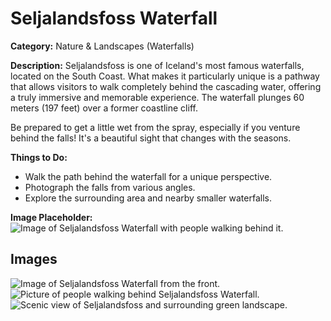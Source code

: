 # Seljalandsfoss Waterfall

**Category:** Nature & Landscapes (Waterfalls)

**Description:**
Seljalandsfoss is one of Iceland's most famous waterfalls, located on the South Coast. What makes it particularly unique is a pathway that allows visitors to walk completely behind the cascading water, offering a truly immersive and memorable experience. The waterfall plunges 60 meters (197 feet) over a former coastline cliff.

Be prepared to get a little wet from the spray, especially if you venture behind the falls! It's a beautiful sight that changes with the seasons.

**Things to Do:**
*   Walk the path behind the waterfall for a unique perspective.
*   Photograph the falls from various angles.
*   Explore the surrounding area and nearby smaller waterfalls.

**Image Placeholder:**
![Image of Seljalandsfoss Waterfall with people walking behind it.](placeholder_seljalandsfoss.jpg)

## Images

![Image of Seljalandsfoss Waterfall from the front.](https://via.placeholder.com/600x400?text=Seljalandsfoss+Front+1)
![Picture of people walking behind Seljalandsfoss Waterfall.](https://via.placeholder.com/600x400?text=Seljalandsfoss+Behind+2)
![Scenic view of Seljalandsfoss and surrounding green landscape.](https://via.placeholder.com/600x400?text=Seljalandsfoss+Landscape+3) 